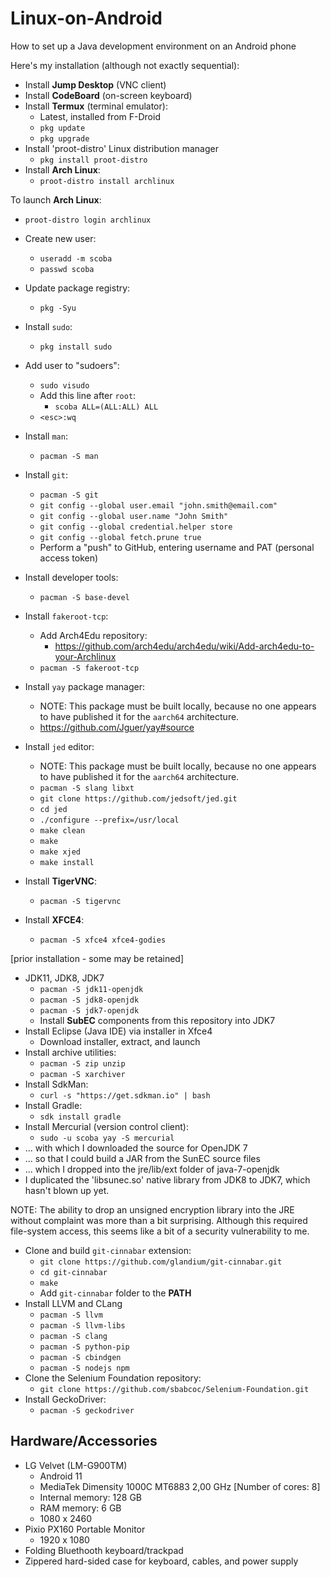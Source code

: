 # Linux-on-Android
How to set up a Java development environment on an Android phone

Here's my installation (although not exactly sequential):
* Install **Jump Desktop** (VNC client)
* Install **CodeBoard** (on-screen keyboard)
* Install **Termux** (terminal emulator):
  * Latest, installed from F-Droid
  * `pkg update`
  * `pkg upgrade`
* Install 'proot-distro' Linux distribution manager
  * `pkg install proot-distro`
* Install **Arch Linux**:
  * `proot-distro install archlinux`

To launch **Arch Linux**:
* `proot-distro login archlinux`

* Create new user:
  * `useradd -m scoba`
  * `passwd scoba`
* Update package registry:
  * `pkg -Syu`
* Install `sudo`:
  * `pkg install sudo`
* Add user to "sudoers":
  * `sudo visudo`
  * Add this line after `root`:
    * `scoba ALL=(ALL:ALL) ALL`
  * `<esc>:wq`
* Install `man`:
  * `pacman -S man`
* Install `git`:
  * `pacman -S git`
  * `git config --global user.email "john.smith@email.com"`
  * `git config --global user.name "John Smith"`
  * `git config --global credential.helper store`
  * `git config --global fetch.prune true`
  * Perform a "push" to GitHub, entering username and PAT (personal access token)
* Install developer tools:
  * `pacman -S base-devel`
* Install `fakeroot-tcp`:
  * Add Arch4Edu repository: 
    * https://github.com/arch4edu/arch4edu/wiki/Add-arch4edu-to-your-Archlinux
  * `pacman -S fakeroot-tcp`
* Install `yay` package manager:
  * NOTE: This package must be built locally, because no one appears to have published it for the `aarch64` architecture.
  * https://github.com/Jguer/yay#source
* Install `jed` editor:
  * NOTE: This package must be built locally, because no one appears to have published it for the `aarch64` architecture.
  * `pacman -S slang libxt`
  * `git clone https://github.com/jedsoft/jed.git`
  * `cd jed`
  * `./configure --prefix=/usr/local`
  * `make clean`
  * `make`
  * `make xjed`
  * `make install`
* Install **TigerVNC**:
  * `pacman -S tigervnc`
* Install **XFCE4**:
  * `pacman -S xfce4 xfce4-godies`

[prior installation - some may be retained]
* JDK11, JDK8, JDK7
  * `pacman -S jdk11-openjdk`
  * `pacman -S jdk8-openjdk`
  * `pacman -S jdk7-openjdk`
  * Install **SubEC** components from this repository into JDK7
* Install Eclipse (Java IDE) via installer in Xfce4
  * Download installer, extract, and launch
* Install archive utilities:
  * `pacman -S zip unzip`
  * `pacman -S xarchiver`
* Install SdkMan:
  * `curl -s "https://get.sdkman.io" | bash`
* Install Gradle:
  * `sdk install gradle`
* Install Mercurial (version control client):
  * `sudo -u scoba yay -S mercurial`
* ... with which I downloaded the source for OpenJDK 7
* ... so that I could build a JAR from the SunEC source files
* ... which I dropped into the jre/lib/ext folder of java-7-openjdk
* I duplicated the 'libsunec.so' native library from JDK8 to JDK7, which hasn't blown up yet.

NOTE: The ability to drop an unsigned encryption library into the JRE without complaint was more than a bit surprising. Although this required file-system access, this seems like a bit of a security vulnerability to me.

* Clone and build `git-cinnabar` extension:
  * `git clone https://github.com/glandium/git-cinnabar.git`
  * `cd git-cinnabar`
  * `make`
  * Add `git-cinnabar` folder to the **PATH**
* Install LLVM and CLang
  * `pacman -S llvm`
  * `pacman -S llvm-libs`
  * `pacman -S clang`
  * `pacman -S python-pip`
  * `pacman -S cbindgen`
  * `pacman -S nodejs npm`
* Clone the Selenium Foundation repository:
  * `git clone https://github.com/sbabcoc/Selenium-Foundation.git`
* Install GeckoDriver:
  * `pacman -S geckodriver`

## Hardware/Accessories
* LG Velvet (LM-G900TM)
  * Android 11
  * MediaTek Dimensity 1000C MT6883 2,00 GHz [Number of cores: 8]
  * Internal memory: 128 GB
  * RAM memory: 6 GB
  * 1080 x 2460
* Pixio PX160 Portable Monitor
  * 1920 x 1080
* Folding Bluethooth keyboard/trackpad
* Zippered hard-sided case for keyboard, cables, and power supply
